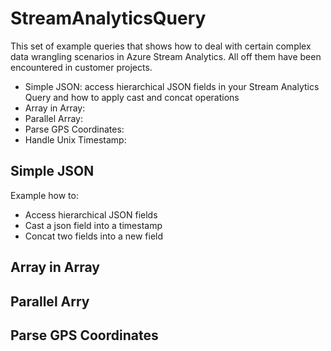 # StreamAnalyticsQuery
This set of example queries that shows how to deal with certain complex data wrangling scenarios in Azure Stream Analytics. All off them have been encountered in customer projects.

* Simple JSON: access hierarchical JSON fields in your Stream Analytics Query and how to apply cast and concat operations
* Array in Array: 
* Parallel Array:
* Parse GPS Coordinates:
* Handle Unix Timestamp: 

## Simple JSON

Example how to:
* Access hierarchical JSON fields
* Cast a json field into a timestamp
* Concat two fields into a new field

## Array in Array

## Parallel Arry

## Parse GPS Coordinates


